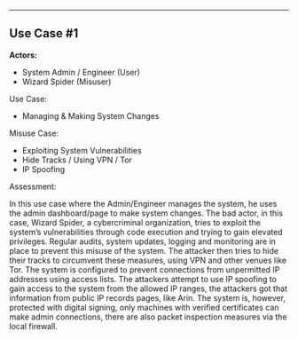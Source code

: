 ------------------------------
**Use Case #1**
------------------------------
**Actors:**
-	System Admin / Engineer (User)
-	Wizard Spider (Misuser)

Use Case:
-	Managing & Making System Changes

Misuse Case:
-	Exploiting System Vulnerabilities
-	Hide Tracks / Using VPN / Tor
-	IP Spoofing

Assessment:

In this use case where the Admin/Engineer manages the system, he uses the admin dashboard/page to make system changes. The bad actor, in this case, Wizard Spider, a cybercriminal organization, tries to exploit the system’s vulnerabilities through code execution and trying to gain elevated privileges. Regular audits, system updates, logging and monitoring are in place to prevent this misuse of the system.
The attacker then tries to hide their tracks to circumvent these measures, using VPN and other venues like Tor. The system is configured to prevent connections from unpermitted IP addresses using access lists. The attackers attempt to use IP spoofing to gain access to the system from the allowed IP ranges, the attackers got that information from public IP records pages, like Arin. The system is, however, protected with digital signing, only machines with verified certificates can make admin connections, there are also packet inspection measures via the local firewall.
